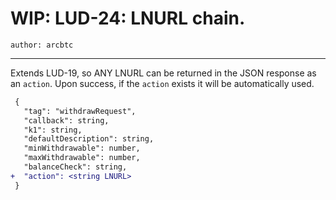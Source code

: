 WIP: LUD-24: LNURL chain.
=====================================================

`author: arcbtc`

---

Extends LUD-19, so ANY LNURL can be returned in the JSON response as an `action`. Upon success, if the `action` exists it will be automatically used. 

```diff
 {
   "tag": "withdrawRequest",
   "callback": string,
   "k1": string,
   "defaultDescription": string,
   "minWithdrawable": number,
   "maxWithdrawable": number,
   "balanceCheck": string,
+  "action": <string LNURL>
 }
```

